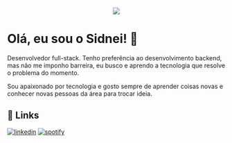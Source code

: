 <h4 align="center">
<img src="https://user-images.githubusercontent.com/25608316/163562780-1bf7d118-59d4-494f-bb79-81f8d2a69c32.gif"/>
</h4>

# Olá, eu sou o Sidnei! 🚀

Desenvolvedor full-stack. Tenho preferência ao desenvolvimento backend, mas não me imponho barreira, eu busco e aprendo a tecnologia que resolve o problema do momento.

Sou apaixonado por tecnologia e gosto sempre de aprender coisas novas e conhecer novas pessoas da área para trocar ideia.

## 🔗 Links

[![linkedin](https://img.shields.io/badge/linkedin-0A66C2?style=for-the-badge&logo=linkedin&logoColor=white)](https://www.linkedin.com/in/sidneijr/)
[![spotify](https://img.shields.io/badge/-Spotify-3bb34b?style=for-the-badge&logo=spotify&logoColor=white)](https://open.spotify.com/playlist/3FcpJesloHvI9jXROK0ecy)
